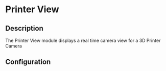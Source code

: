 # Printer View
## Description
The Printer View module displays a real time camera view for a 3D Printer Camera

## Configuration
